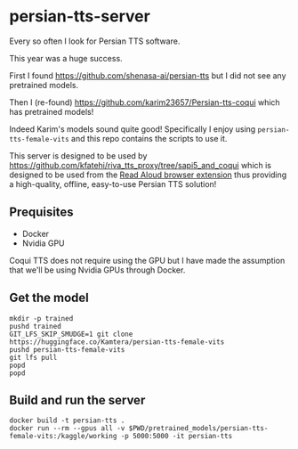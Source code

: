 # persian-tts-server

Every so often I look for Persian TTS software.

This year was a huge success.

First I found https://github.com/shenasa-ai/persian-tts but I did not see any pretrained models.

Then I (re-found) https://github.com/karim23657/Persian-tts-coqui which has pretrained models!

Indeed Karim's models sound quite good! Specifically I enjoy using `persian-tts-female-vits` and this repo contains the scripts to use it.

This server is designed to be used by https://github.com/kfatehi/riva_tts_proxy/tree/sapi5_and_coqui which is designed to be used from the [Read Aloud browser extension](https://github.com/ken107/read-aloud) thus providing a high-quality, offline, easy-to-use Persian TTS solution!

## Prequisites

* Docker
* Nvidia GPU

Coqui TTS does not require using the GPU but I have made the assumption that we'll be using Nvidia GPUs through Docker.

## Get the model


```
mkdir -p trained
pushd trained
GIT_LFS_SKIP_SMUDGE=1 git clone https://huggingface.co/Kamtera/persian-tts-female-vits
pushd persian-tts-female-vits
git lfs pull
popd
popd
```

## Build and run the server

```
docker build -t persian-tts .
docker run --rm --gpus all -v $PWD/pretrained_models/persian-tts-female-vits:/kaggle/working -p 5000:5000 -it persian-tts
```